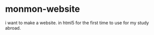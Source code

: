 # monmon-website
i want to make a website. in html5 for the first time to use for my study abroad. 
